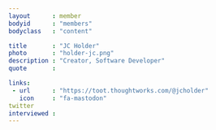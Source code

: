 ```yaml
---
layout      : member
bodyid      : "members"
bodyclass   : "content"

title       : "JC Holder"
photo       : "holder-jc.png"
description : "Creator, Software Developer"
quote       : 

links:
 - url      : "https://toot.thoughtworks.com/@jcholder"
   icon     : "fa-mastodon"
twitter
interviewed : 
---
```

